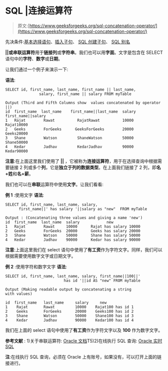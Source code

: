 # SQL |连接运算符

> 原文:[https://www.geeksforgeeks.org/sql-concatenation-operator/](https://www.geeksforgeeks.org/sql-concatenation-operator/)

先决条件:[基本选择语句](https://www.geeksforgeeks.org/sql-select-clause/)、[插入子句](https://www.geeksforgeeks.org/sql-insert-statement/)、 [SQL 创建子句](https://www.geeksforgeeks.org/sql-create/)、 [SQL 别名](https://www.geeksforgeeks.org/sql-aliases/)

**||或串联运算符**用于**链接列**或**字符串**。我们也可以用**字面**。文字是包含在 SELECT 语句中的**字符**、**数字**或**日期**。

让我们通过一个例子来演示一下:

**语法**:

```
SELECT id, first_name, last_name, first_name || last_name, 
               salary, first_name || salary FROM myTable
```

```
Output (Third and Fifth Columns show  values concatenated by operator ||)
id  first_name  last_name    first_name||last_name  salary   first_name||salary    
1   Rajat        Rawat          RajatRawat          10000    Rajat10000                                                               
2   Geeks        ForGeeks      GeeksForGeeks        20000    Geeks20000                    
3   Shane        Watson         ShaneWatson         50000    Shane50000                           
4   Kedar        Jadhav         KedarJadhav         90000     Kedar90000                           

```

**注意**:在上面这里我们使用了 **||** ，它被称为**连接运算符**，用于在选择查询中根据需要链接 2 列或多个**列**，它是**独立于列的数据类型**。在上面我们链接了 2 列，即**名+姓**和**名+薪**。

我们也可以在**串联**运算符中使用**文字**。让我们看看:

**例 1** :使用文字
**语法**:

```
SELECT id, first_name, last_name, salary, 
      first_name||' has salary '||salary as "new"  FROM myTable

```

```
Output : (Concatenating three values and giving a name 'new')
id  first_name  last_name  salary            new
1   Rajat        Rawat     10000      Rajat has salary 10000
2   Geeks        ForGeeks  20000      Geeks has salary 20000
3   Shane        Watson    50000      Shane has salary 50000
4   Kedar        Jadhav    90000      Kedar has salary 90000

```

**注意**:上面这里我们在 select 语句中使用了**有工资**作为字符文字。同样，我们可以根据需要使用数字文字或日期文字。

**例 2** :使用字符和数字文字
**语法**:

```
SELECT id, first_name, last_name, salary, first_name||100||' 
                          has id '||id AS "new" FROM myTable

```

```
Output (Making readable output by concatenating a string
with values)

id  first_name   last_name     salary     new
1    Rajat       Rawat         10000    Rajat100 has id 1
2    Geeks       ForGeeks      20000    Geeks100 has id 2
3    Shane       Watson        50000    Shane100 has id 3
4    Kedar       Jadhav        90000    Kedar100 has id 4
```

我们在上面的 select 语句中使用了**有工资**作为字符文字以及 **100** 作为数字文字。

**参考文献** :
1)关于串联运算符: [Oracle 文档](https://docs.oracle.com/cd/B19306_01/server.102/b14200/operators003.htm)T5)2)在线执行 SQL 查询: [Oracle 实时 SQL](https://livesql.oracle.com/apex/livesql/file/index.html)

**注**:在线执行 SQL 查询，必须在 Oracle 上有账号，如果没有，可以打开上面的链接进行。